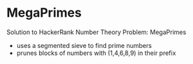 # MegaPrimes
Solution to HackerRank Number Theory Problem: MegaPrimes
- uses a segmented sieve to find prime numbers
- prunes blocks of numbers with (1,4,6,8,9) in their prefix
